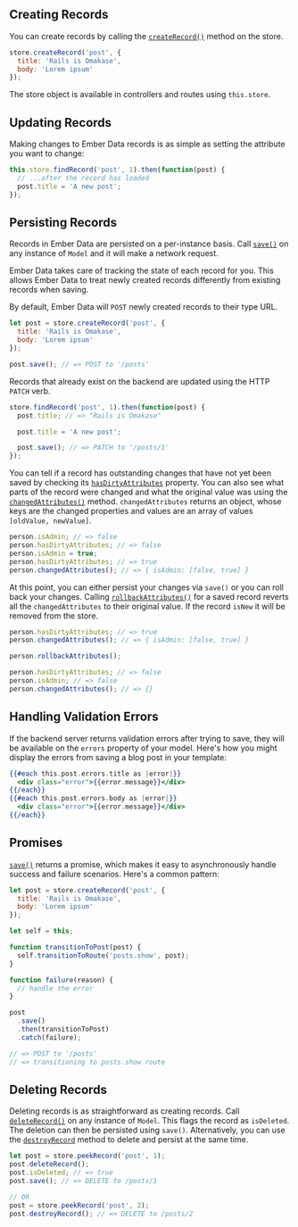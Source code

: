 ## Creating Records

You can create records by calling the
[`createRecord()`](https://api.emberjs.com/ember-data/3.23.0/classes/Store/methods/createRecord?anchor=createRecord)
method on the store.

```javascript
store.createRecord('post', {
  title: 'Rails is Omakase',
  body: 'Lorem ipsum'
});
```

The store object is available in controllers and routes using `this.store`.

## Updating Records

Making changes to Ember Data records is as simple as setting the attribute you
want to change:

```javascript
this.store.findRecord('post', 1).then(function(post) {
  // ...after the record has loaded
  post.title = 'A new post';
});
```

## Persisting Records

Records in Ember Data are persisted on a per-instance basis.
Call [`save()`](https://api.emberjs.com/ember-data/3.23.0/classes/Model/methods/save?anchor=save)
on any instance of `Model` and it will make a network request.

Ember Data takes care of tracking the state of each record for
you. This allows Ember Data to treat newly created records differently
from existing records when saving.

By default, Ember Data will `POST` newly created records to their type URL.

```javascript
let post = store.createRecord('post', {
  title: 'Rails is Omakase',
  body: 'Lorem ipsum'
});

post.save(); // => POST to '/posts'
```

Records that already exist on the backend are updated using the HTTP `PATCH` verb.

```javascript
store.findRecord('post', 1).then(function(post) {
  post.title; // => "Rails is Omakase"

  post.title = 'A new post';

  post.save(); // => PATCH to '/posts/1'
});
```

You can tell if a record has outstanding changes that have not yet been
saved by checking its
[`hasDirtyAttributes`](https://api.emberjs.com/ember-data/3.23.0/classes/Model/properties/hasDirtyAttributes?anchor=hasDirtyAttributes)
property. You can also see what parts of
the record were changed and what the original value was using the
[`changedAttributes()`](https://api.emberjs.com/ember-data/3.23.0/classes/Model/methods/changedAttributes?anchor=changedAttributes)
method. `changedAttributes` returns an object, whose keys are the changed
properties and values are an array of values `[oldValue, newValue]`.

```javascript
person.isAdmin; // => false
person.hasDirtyAttributes; // => false
person.isAdmin = true;
person.hasDirtyAttributes; // => true
person.changedAttributes(); // => { isAdmin: [false, true] }
```

At this point, you can either persist your changes via `save()` or you can roll
back your changes. Calling
[`rollbackAttributes()`](https://api.emberjs.com/ember-data/3.23.0/classes/Model/methods/rollbackAttributes?anchor=rollbackAttributes)
for a saved record reverts all the `changedAttributes` to their original value.
If the record `isNew` it will be removed from the store.

```javascript
person.hasDirtyAttributes; // => true
person.changedAttributes(); // => { isAdmin: [false, true] }

person.rollbackAttributes();

person.hasDirtyAttributes; // => false
person.isAdmin; // => false
person.changedAttributes(); // => {}
```

## Handling Validation Errors

If the backend server returns validation errors after trying to save, they will
be available on the `errors` property of your model. Here's how you might display
the errors from saving a blog post in your template:

```handlebars
{{#each this.post.errors.title as |error|}}
  <div class="error">{{error.message}}</div>
{{/each}}
{{#each this.post.errors.body as |error|}}
  <div class="error">{{error.message}}</div>
{{/each}}
```

## Promises

[`save()`](https://api.emberjs.com/ember-data/3.23.0/classes/Model/methods/save?anchor=save) returns
a promise, which makes it easy to asynchronously handle success and failure
scenarios. Here's a common pattern:

```javascript
let post = store.createRecord('post', {
  title: 'Rails is Omakase',
  body: 'Lorem ipsum'
});

let self = this;

function transitionToPost(post) {
  self.transitionToRoute('posts.show', post);
}

function failure(reason) {
  // handle the error
}

post
  .save()
  .then(transitionToPost)
  .catch(failure);

// => POST to '/posts'
// => transitioning to posts.show route
```

## Deleting Records

Deleting records is as straightforward as creating records. Call [`deleteRecord()`](https://api.emberjs.com/ember-data/3.23.0/classes/Model/methods/deleteRecord?anchor=deleteRecord)
on any instance of `Model`. This flags the record as `isDeleted`. The
deletion can then be persisted using `save()`. Alternatively, you can use
the [`destroyRecord`](https://api.emberjs.com/ember-data/3.23.0/classes/Model/methods/destroyRecord?anchor=destroyRecord) method to delete and persist at the same time.

```javascript
let post = store.peekRecord('post', 1);
post.deleteRecord();
post.isDeleted; // => true
post.save(); // => DELETE to /posts/1

// OR
post = store.peekRecord('post', 2);
post.destroyRecord(); // => DELETE to /posts/2
```

<!-- eof - needed for pages that end in a code block  -->
